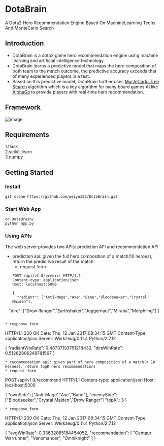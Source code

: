 # DotaBrain
A Dota2 Hero Recommendation Engine Based On MachineLearning Techs And MonteCarlo Search

## Introduction
- DotaBrain is a dota2 game hero recommendation engine using machine learning and artificial intelligence technology.
- DotaBrain learns a predictive model that maps the hero composition of both team to the match outcome, the predictive accuracy exceeds that of many experienced players in a test.
- Based on this predictive model, DotaBrain further uses [MonteCarlo Tree Search](https://en.wikipedia.org/wiki/Monte_Carlo_tree_search) algorithm which is a key algorithm for many board games AI like [AlphaGo](https://en.wikipedia.org/wiki/AlphaGo) to provide players with real-time hero recommendation.

## Framework
![image](https://github.com/weiyu322/DotaBrain/blob/master/resource/framework.png)

## Requirements
1.flask<br>
2.scikit-learn<br>
3.numpy

## Getting Started
### Install
```
git clone https://github.com/weiyu322/DotaBrain.git
```
### Start Web App
```
cd DotaBrain/
python app.py
```
### Using APIs
The web server provides two APIs: prediction API and recommendation API
* prediction api: given the full hero composition of a match(10 heroes), return the predicitve result of the match 
  * request form
  ``` 
  POST /api/v1.0/predict HTTP/1.1
  Content-type: application/json
  Host: localhost:5000

  {
    "radiant": ["Anti-Mage","Axe","Bane","Bloodseeker","Crystal Maiden"],
    "dire": ["Drow Ranger","Earthshaker","Juggernaut","Mirana","Morphling"]
  }
  ```
  
  * response form
  ```
  HTTP/1.1 200 OK
  Date: Thu, 12 Jan 2017 08:34:15 GMT
  Content-Type: application/json
  Server: Werkzeug/0.11.4 Python/2.7.12
  
  {
    "radiantWinRate": 0.48737193751218433,
    "direWinRate": 0.51262806248781567
  }
  ```
* recommendation api: given part of hero composition of a match(< 10 heroes), return topK hero recommendations
  * request form
  ```
  POST /api/v1.0/recommend HTTP/1.1
  Content-type: application/json
  Host: localhost:5000
  
  {
    "ownSide": ["Anti-Mage","Axe","Bane"],
    "enemySide": ["Bloodseeker","Crystal Maiden","Drow Ranger"]
    "topK": 3
  }
  ```
  * response form
  ```
  HTTP/1.1 200 OK
  Date: Thu, 12 Jan 2017 08:34:15 GMT
  Content-Type: application/json
  Server: Werkzeug/0.11.4 Python/2.7.12
  
  {
    "avgWinRate": 0.33632085184454052, 
    "recommendation": [
      "Centaur Warrunner", 
      "Venomancer", 
      "Omniknight"
    ]
  }
  ```
